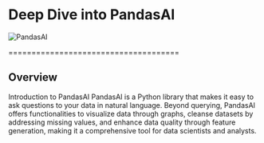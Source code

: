 # Deep Dive into PandasAI

![PandasAI](./Figures/logo.png)

=====================================

## Overview

Introduction to PandasAI
PandasAI is a Python library that makes it easy to ask questions to your data in natural language.
Beyond querying, PandasAI offers functionalities to visualize data through graphs, cleanse datasets by addressing missing values, and enhance data quality through feature generation, making it a comprehensive tool for data scientists and analysts.

